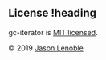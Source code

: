 ## License !heading

gc-iterator is [MIT licensed](./LICENSE).

© 2019 [Jason Lenoble](mailto:jason.lenoble@gmail.com)
